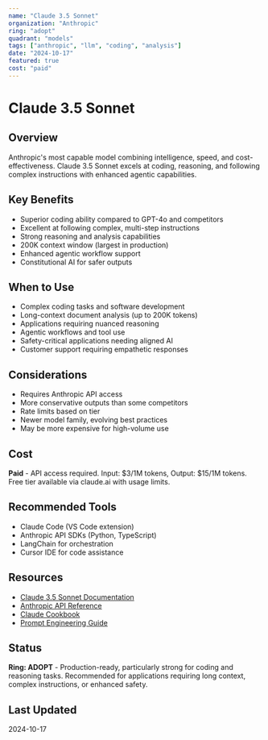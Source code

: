```yaml
---
name: "Claude 3.5 Sonnet"
organization: "Anthropic"
ring: "adopt"
quadrant: "models"
tags: ["anthropic", "llm", "coding", "analysis"]
date: "2024-10-17"
featured: true
cost: "paid"
---
```


# Claude 3.5 Sonnet

## Overview
Anthropic's most capable model combining intelligence, speed, and cost-effectiveness. Claude 3.5 Sonnet excels at coding, reasoning, and following complex instructions with enhanced agentic capabilities.

## Key Benefits
- Superior coding ability compared to GPT-4o and competitors
- Excellent at following complex, multi-step instructions
- Strong reasoning and analysis capabilities
- 200K context window (largest in production)
- Enhanced agentic workflow support
- Constitutional AI for safer outputs

## When to Use
- Complex coding tasks and software development
- Long-context document analysis (up to 200K tokens)
- Applications requiring nuanced reasoning
- Agentic workflows and tool use
- Safety-critical applications needing aligned AI
- Customer support requiring empathetic responses

## Considerations
- Requires Anthropic API access
- More conservative outputs than some competitors
- Rate limits based on tier
- Newer model family, evolving best practices
- May be more expensive for high-volume use

## Cost
**Paid** - API access required. Input: $3/1M tokens, Output: $15/1M tokens. Free tier available via claude.ai with usage limits.

## Recommended Tools
- Claude Code (VS Code extension)
- Anthropic API SDKs (Python, TypeScript)
- LangChain for orchestration
- Cursor IDE for code assistance

## Resources
- [Claude 3.5 Sonnet Documentation](https://docs.anthropic.com/claude/docs/models-overview)
- [Anthropic API Reference](https://docs.anthropic.com/claude/reference/)
- [Claude Cookbook](https://github.com/anthropics/anthropic-cookbook)
- [Prompt Engineering Guide](https://docs.anthropic.com/claude/docs/prompt-engineering)

## Status
**Ring: ADOPT** - Production-ready, particularly strong for coding and reasoning tasks. Recommended for applications requiring long context, complex instructions, or enhanced safety.

## Last Updated
2024-10-17

